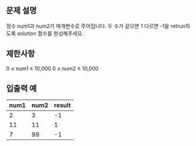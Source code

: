 ## 문제 설명
정수 num1과 num2가 매개변수로 주어집니다. 두 수가 같으면 1 다르면 -1을 retrun하도록 solution 함수를 완성해주세요.

## 제한사항
0 ≤ num1 ≤ 10,000
0 ≤ num2 ≤ 10,000

## 입출력 예
|num1|num2|result|
|---|---|---|
|2|3|-1|
|11|11|1|
|7|99|-1|